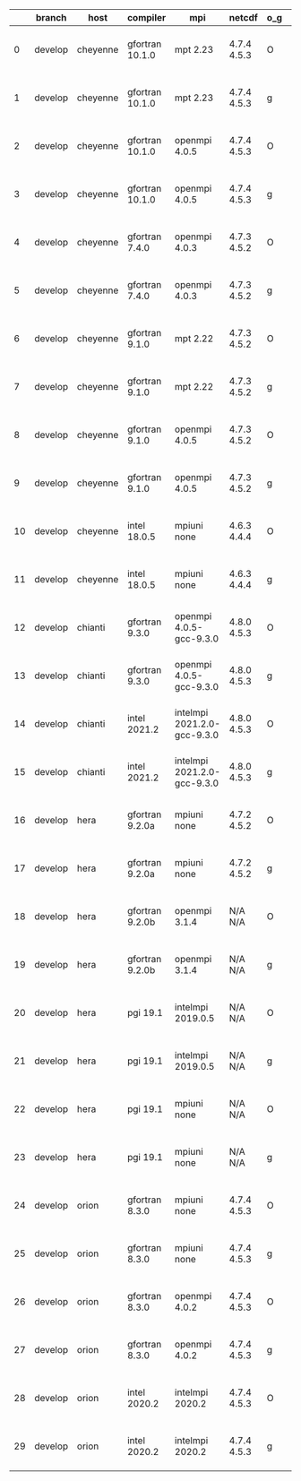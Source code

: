 |    | branch   | host     | compiler        | mpi                         | netcdf      | o_g   | os    | build   | u_pass   | u_fail   | s_pass   | s_fail   | e_pass   | e_fail   |   nuopc_pass |   nuopc_fail | artifacts_hash                                                                                                                                                        | modified                  |
|----|----------|----------|-----------------|-----------------------------|-------------|-------|-------|---------|----------|----------|----------|----------|----------|----------|--------------|--------------|-----------------------------------------------------------------------------------------------------------------------------------------------------------------------|---------------------------|
|  0 | develop  | cheyenne | gfortran 10.1.0 | mpt 2.23                    | 4.7.4 4.5.3 | O     | Linux | fail    | fail     | fail     | fail     | fail     | fail     | fail     |            0 |           50 | [artifacts](https://github.com/esmf-org/esmf-test-artifacts/tree/00c07ef820d8b7000a201734d443af2b72c4af63/develop/cheyenne/gfortran/10.1.0/O/mpt/2.23)                | 2022-04-13 15:10:16 -0600 |
|  1 | develop  | cheyenne | gfortran 10.1.0 | mpt 2.23                    | 4.7.4 4.5.3 | g     | Linux | fail    | fail     | fail     | fail     | fail     | fail     | fail     |            0 |           50 | [artifacts](https://github.com/esmf-org/esmf-test-artifacts/tree/018b20c522da02d305c29c4be49fb0518cf962ec/develop/cheyenne/gfortran/10.1.0/g/mpt/2.23)                | 2022-04-13 15:17:55 -0600 |
|  2 | develop  | cheyenne | gfortran 10.1.0 | openmpi 4.0.5               | 4.7.4 4.5.3 | O     | Linux | fail    | fail     | fail     | fail     | fail     | fail     | fail     |            0 |           50 | [artifacts](https://github.com/esmf-org/esmf-test-artifacts/tree/64636cbc22ed7b54d015fc6c2884687f79b5925e/develop/cheyenne/gfortran/10.1.0/O/openmpi/4.0.5)           | 2022-04-13 15:09:56 -0600 |
|  3 | develop  | cheyenne | gfortran 10.1.0 | openmpi 4.0.5               | 4.7.4 4.5.3 | g     | Linux | fail    | fail     | fail     | fail     | fail     | fail     | fail     |            0 |           50 | [artifacts](https://github.com/esmf-org/esmf-test-artifacts/tree/3252f00e809bcd049f83e9b2b0e1a09d598c1f0e/develop/cheyenne/gfortran/10.1.0/g/openmpi/4.0.5)           | 2022-04-13 15:20:23 -0600 |
|  4 | develop  | cheyenne | gfortran 7.4.0  | openmpi 4.0.3               | 4.7.3 4.5.2 | O     | Linux | fail    | fail     | fail     | fail     | fail     | fail     | fail     |            0 |           50 | [artifacts](https://github.com/esmf-org/esmf-test-artifacts/tree/3848f4aa3c4a383423fb15f14a6da2d5a1ab959b/develop/cheyenne/gfortran/7.4.0/O/openmpi/4.0.3)            | 2022-04-13 15:11:10 -0600 |
|  5 | develop  | cheyenne | gfortran 7.4.0  | openmpi 4.0.3               | 4.7.3 4.5.2 | g     | Linux | fail    | fail     | fail     | fail     | fail     | fail     | fail     |            0 |           50 | [artifacts](https://github.com/esmf-org/esmf-test-artifacts/tree/79b9270464103fdacbe95880b6610390e7d5221c/develop/cheyenne/gfortran/7.4.0/g/openmpi/4.0.3)            | 2022-04-13 15:15:58 -0600 |
|  6 | develop  | cheyenne | gfortran 9.1.0  | mpt 2.22                    | 4.7.3 4.5.2 | O     | Linux | fail    | fail     | fail     | fail     | fail     | fail     | fail     |            0 |           50 | [artifacts](https://github.com/esmf-org/esmf-test-artifacts/tree/ec982608b60668db3d0c55299495a86f5e6efdab/develop/cheyenne/gfortran/9.1.0/O/mpt/2.22)                 | 2022-04-13 15:09:18 -0600 |
|  7 | develop  | cheyenne | gfortran 9.1.0  | mpt 2.22                    | 4.7.3 4.5.2 | g     | Linux | fail    | fail     | fail     | fail     | fail     | fail     | fail     |            0 |           50 | [artifacts](https://github.com/esmf-org/esmf-test-artifacts/tree/8a8663815538d6147ed6f4d5dba6b1988a8c168e/develop/cheyenne/gfortran/9.1.0/g/mpt/2.22)                 | 2022-04-13 15:16:48 -0600 |
|  8 | develop  | cheyenne | gfortran 9.1.0  | openmpi 4.0.5               | 4.7.3 4.5.2 | O     | Linux | fail    | fail     | fail     | fail     | fail     | fail     | fail     |            0 |           50 | [artifacts](https://github.com/esmf-org/esmf-test-artifacts/tree/eb5b25994531835a94d9e1697fd40f8007a1a77c/develop/cheyenne/gfortran/9.1.0/O/openmpi/4.0.5)            | 2022-04-13 15:11:45 -0600 |
|  9 | develop  | cheyenne | gfortran 9.1.0  | openmpi 4.0.5               | 4.7.3 4.5.2 | g     | Linux | fail    | fail     | fail     | fail     | fail     | fail     | fail     |            0 |           50 | [artifacts](https://github.com/esmf-org/esmf-test-artifacts/tree/258ae5d050205b25137c4326c96bdd26d4256676/develop/cheyenne/gfortran/9.1.0/g/openmpi/4.0.5)            | 2022-04-13 15:16:15 -0600 |
| 10 | develop  | cheyenne | intel 18.0.5    | mpiuni none                 | 4.6.3 4.4.4 | O     | Linux | fail    | fail     | fail     | fail     | fail     | fail     | fail     |            0 |           50 | [artifacts](https://github.com/esmf-org/esmf-test-artifacts/tree/83305214f3b7598417a05edc462a0feef8684f97/develop/cheyenne/intel/18.0.5/O/mpiuni/none)                | 2022-04-13 15:14:50 -0600 |
| 11 | develop  | cheyenne | intel 18.0.5    | mpiuni none                 | 4.6.3 4.4.4 | g     | Linux | fail    | fail     | fail     | fail     | fail     | fail     | fail     |            0 |           50 | [artifacts](https://github.com/esmf-org/esmf-test-artifacts/tree/6d1343872f0154c09d625a8f05af572fa8189c18/develop/cheyenne/intel/18.0.5/g/mpiuni/none)                | 2022-04-13 15:18:29 -0600 |
| 12 | develop  | chianti  | gfortran 9.3.0  | openmpi 4.0.5-gcc-9.3.0     | 4.8.0 4.5.3 | O     | Linux | pass    | 13661    | 0        | 49       | 0        | 80       | 0        |           50 |            0 | [artifacts](https://github.com/esmf-org/esmf-test-artifacts/tree/ded4dfab485a812336a9aac974dab9784dff9a1c/develop/chianti/gfortran/9.3.0/O/openmpi/4.0.5-gcc-9.3.0)   | 2022-04-13 01:54:43 -0400 |
| 13 | develop  | chianti  | gfortran 9.3.0  | openmpi 4.0.5-gcc-9.3.0     | 4.8.0 4.5.3 | g     | Linux | pass    | 13661    | 0        | 49       | 0        | 80       | 0        |           50 |            0 | [artifacts](https://github.com/esmf-org/esmf-test-artifacts/tree/e8d87433db543f8279eed01ede58c61f36d64950/develop/chianti/gfortran/9.3.0/g/openmpi/4.0.5-gcc-9.3.0)   | 2022-04-13 02:54:06 -0400 |
| 14 | develop  | chianti  | intel 2021.2    | intelmpi 2021.2.0-gcc-9.3.0 | 4.8.0 4.5.3 | O     | Linux | pass    | 13661    | 0        | 49       | 0        | 80       | 0        |           50 |            0 | [artifacts](https://github.com/esmf-org/esmf-test-artifacts/tree/5e11126a4315562c9d900ea3b65ddce4992d5e0c/develop/chianti/intel/2021.2/O/intelmpi/2021.2.0-gcc-9.3.0) | 2022-04-13 02:27:47 -0400 |
| 15 | develop  | chianti  | intel 2021.2    | intelmpi 2021.2.0-gcc-9.3.0 | 4.8.0 4.5.3 | g     | Linux | pass    | 13661    | 0        | 49       | 0        | 80       | 0        |           50 |            0 | [artifacts](https://github.com/esmf-org/esmf-test-artifacts/tree/a3eb5adf79e83c9786193e1f4d3620dd438ee714/develop/chianti/intel/2021.2/g/intelmpi/2021.2.0-gcc-9.3.0) | 2022-04-13 03:28:24 -0400 |
| 16 | develop  | hera     | gfortran 9.2.0a | mpiuni none                 | 4.7.2 4.5.2 | O     | Linux | pass    | 12124    | 11       | 8        | 0        | 43       | 0        |            0 |           50 | [artifacts](https://github.com/esmf-org/esmf-test-artifacts/tree/38a54b0a43b472819c1ac6dac6577d822e4c661b/develop/hera/gfortran/9.2.0a/O/mpiuni/none)                 | 2022-04-13 06:16:56 +0000 |
| 17 | develop  | hera     | gfortran 9.2.0a | mpiuni none                 | 4.7.2 4.5.2 | g     | Linux | pass    | 12124    | 11       | 8        | 0        | 43       | 0        |            0 |           50 | [artifacts](https://github.com/esmf-org/esmf-test-artifacts/tree/d02b51cc3c1b95ab82b656b664f550f218153f5d/develop/hera/gfortran/9.2.0a/g/mpiuni/none)                 | 2022-04-13 06:27:55 +0000 |
| 18 | develop  | hera     | gfortran 9.2.0b | openmpi 3.1.4               | N/A N/A     | O     | Linux | pass    | 13661    | 0        | 49       | 0        | 80       | 0        |           50 |            0 | [artifacts](https://github.com/esmf-org/esmf-test-artifacts/tree/d02b51cc3c1b95ab82b656b664f550f218153f5d/develop/hera/gfortran/9.2.0b/O/openmpi/3.1.4)               | 2022-04-13 06:27:55 +0000 |
| 19 | develop  | hera     | gfortran 9.2.0b | openmpi 3.1.4               | N/A N/A     | g     | Linux | pass    | 13661    | 0        | 49       | 0        | 80       | 0        |           50 |            0 | [artifacts](https://github.com/esmf-org/esmf-test-artifacts/tree/a95c1f6b49efd8e7dba62d474d09a8576559fc2a/develop/hera/gfortran/9.2.0b/g/openmpi/3.1.4)               | 2022-04-13 06:40:28 +0000 |
| 20 | develop  | hera     | pgi 19.1        | intelmpi 2019.0.5           | N/A N/A     | O     | Linux | pass    | fail     | fail     | fail     | fail     | fail     | fail     |            0 |            0 | [artifacts](https://github.com/esmf-org/esmf-test-artifacts/tree/6c1093ae05e3b06f8b0ba23d3a9109c5e3395961/develop/hera/pgi/19.1/O/intelmpi/2019.0.5)                  | 2022-04-13 10:32:53 +0000 |
| 21 | develop  | hera     | pgi 19.1        | intelmpi 2019.0.5           | N/A N/A     | g     | Linux | pass    | fail     | fail     | fail     | fail     | fail     | fail     |            0 |            0 | [artifacts](https://github.com/esmf-org/esmf-test-artifacts/tree/e4d0b5ccbb6fbe565a91a255e1be5dd71614f29c/develop/hera/pgi/19.1/g/intelmpi/2019.0.5)                  | 2022-04-13 10:43:51 +0000 |
| 22 | develop  | hera     | pgi 19.1        | mpiuni none                 | N/A N/A     | O     | Linux | pass    | 11512    | 623      | 6        | 2        | 40       | 3        |            0 |           50 | [artifacts](https://github.com/esmf-org/esmf-test-artifacts/tree/074400f13d74b73289a1b5ad368c4bd65bc3f078/develop/hera/pgi/19.1/O/mpiuni/none)                        | 2022-04-13 07:56:24 +0000 |
| 23 | develop  | hera     | pgi 19.1        | mpiuni none                 | N/A N/A     | g     | Linux | pass    | 11512    | 623      | 4        | 4        | 40       | 3        |            0 |           50 | [artifacts](https://github.com/esmf-org/esmf-test-artifacts/tree/074400f13d74b73289a1b5ad368c4bd65bc3f078/develop/hera/pgi/19.1/g/mpiuni/none)                        | 2022-04-13 07:56:24 +0000 |
| 24 | develop  | orion    | gfortran 8.3.0  | mpiuni none                 | 4.7.4 4.5.3 | O     | Linux | pass    | 12124    | 11       | 8        | 0        | 43       | 0        |            0 |           50 | [artifacts](https://github.com/esmf-org/esmf-test-artifacts/tree/87725e8e9e4ff26d41492120d9a0421c3fa9af84/develop/orion/gfortran/8.3.0/O/mpiuni/none)                 | 2022-04-13 02:48:11 -0500 |
| 25 | develop  | orion    | gfortran 8.3.0  | mpiuni none                 | 4.7.4 4.5.3 | g     | Linux | pass    | 12124    | 11       | 8        | 0        | 43       | 0        |            0 |           50 | [artifacts](https://github.com/esmf-org/esmf-test-artifacts/tree/eb1b67b44d526f76077c7993883de7b0e1ba4715/develop/orion/gfortran/8.3.0/g/mpiuni/none)                 | 2022-04-13 02:56:28 -0500 |
| 26 | develop  | orion    | gfortran 8.3.0  | openmpi 4.0.2               | 4.7.4 4.5.3 | O     | Linux | pass    | 13661    | 0        | 49       | 0        | 80       | 0        |           50 |            0 | [artifacts](https://github.com/esmf-org/esmf-test-artifacts/tree/59c45aa4f46079481b9d961f03b6902ffae12c4f/develop/orion/gfortran/8.3.0/O/openmpi/4.0.2)               | 2022-04-13 03:29:09 -0500 |
| 27 | develop  | orion    | gfortran 8.3.0  | openmpi 4.0.2               | 4.7.4 4.5.3 | g     | Linux | pass    | 13661    | 0        | 49       | 0        | 80       | 0        |           50 |            0 | [artifacts](https://github.com/esmf-org/esmf-test-artifacts/tree/382e4b7198d01eab387096c5da7bd72aed759f33/develop/orion/gfortran/8.3.0/g/openmpi/4.0.2)               | 2022-04-13 03:36:07 -0500 |
| 28 | develop  | orion    | intel 2020.2    | intelmpi 2020.2             | 4.7.4 4.5.3 | O     | Linux | pass    | 13661    | 0        | 49       | 0        | 80       | 0        |           50 |            0 | [artifacts](https://github.com/esmf-org/esmf-test-artifacts/tree/e3378e521e00ce8d0a5b58db3cb808fb13429f29/develop/orion/intel/2020.2/O/intelmpi/2020.2)               | 2022-04-13 03:33:02 -0500 |
| 29 | develop  | orion    | intel 2020.2    | intelmpi 2020.2             | 4.7.4 4.5.3 | g     | Linux | pass    | 13661    | 0        | 49       | 0        | 80       | 0        |           50 |            0 | [artifacts](https://github.com/esmf-org/esmf-test-artifacts/tree/4e407d91ae37debbe6c074b432225c21255f9093/develop/orion/intel/2020.2/g/intelmpi/2020.2)               | 2022-04-13 03:31:38 -0500 |